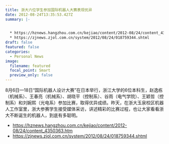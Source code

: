 ```yaml
---
title: 浙大六位学生参加国际机器人大赛表现优异
date: 2012-08-24T13:35:53.427Z
summary: |-
  

  * https://hznews.hangzhou.com.cn/kejiao/content/2012-08/24/content_4350363.htm
  * https://zjnews.zjol.com.cn/system/2012/08/24/018759344.shtml
draft: false
featured: false
categories:
  - Personal News
image:
  filename: featured
  focal_point: Smart
  preview_only: false
---
```

<!--StartFragment-->

8月6日—18日“国际机器人设计大赛”在日本举行，浙江大学的6位本科生，赵逸栋（机械系）、王春亮（机械系）、胡晓平（控制系）、谷雨（电气学院）、王颖哲（控制系）和刘婉熙（光电系）参加比赛，取得优异成绩。昨天，在浙大玉泉校区机器人工作室里，浙大参赛学生接受媒体采访，讲述精彩的比赛过程，也让大家看看浙大不断诞生的机器人，到底有多聪明。

* https://hznews.hangzhou.com.cn/kejiao/content/2012-08/24/content_4350363.htm
* https://zjnews.zjol.com.cn/system/2012/08/24/018759344.shtml

<!--EndFragment-->